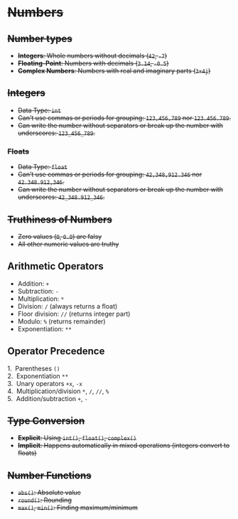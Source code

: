 # ~~Numbers~~

## ~~Number types~~

* ~~**Integers**​: Whole numbers without decimals (`42`, `-7`)~~
* ~~**Floating-Point**​: Numbers with decimals (`3.14`, `-0.5`)~~
* ~~**Complex Numbers**​: Numbers with real and imaginary parts (`3+4j`)~~

## ~~Integers~~

- ~~Data Type: `int`~~
- ~~Can't use commas or periods for grouping: `123,456,789` nor `123.456.789`.~~
- ~~Can write the number without separators or break up the number with underscores: `123_456_789`.~~ 

### ~~Floats~~

- ~~Data Type: `float`~~
- ~~Can't use commas or periods for grouping: `42,348,912.346` nor `42.348.912,346`.~~
- ~~Can write the number without separators or break up the number with underscores: `42_348.912_346`.~~

## ~~Truthiness of Numbers~~

* ~~Zero values (`0`, `0.0`) are falsy~~  
* ~~All other numeric values are truthy~~

## Arithmetic Operators

* Addition: `+`
* Subtraction: `-`
* Multiplication: `*`
* Division: `/` (always returns a float)
* Floor division: `//` (returns integer part)
* Modulo: `%` (returns remainder)
* Exponentiation: `**`

## Operator Precedence

1.  Parentheses `()`  
2.  Exponentiation `**`  
3.  Unary operators `+x`, `-x`  
4.  Multiplication/division `*`, `/`, `//`, `%`  
5.  Addition/subtraction `+`, `-`

## ~~Type Conversion~~

* ~~​**Explicit**​: Using `int()`, `float()`, `complex()`~~  
* ~~**Implicit**​: Happens automatically in mixed operations (integers convert to floats)~~

## ~~Number Functions~~

* ~~`abs()`: Absolute value~~
* ~~`round()`: Rounding~~
* ~~`max()`, `min()`: Finding maximum/minimum~~